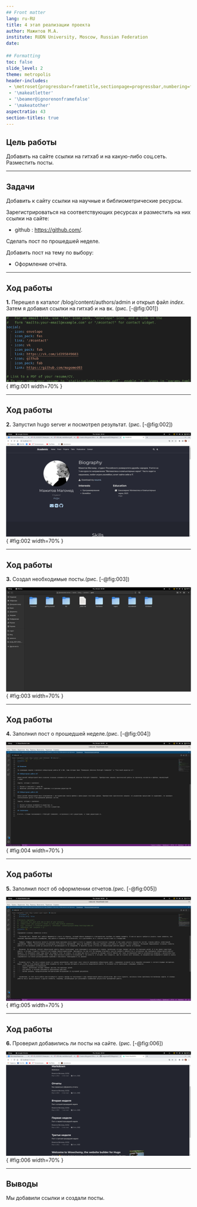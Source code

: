 ```yaml
---
## Front matter
lang: ru-RU
title: 4 этап реализации проекта
author: Мажитов М.А.
institute: RUDN University, Moscow, Russian Federation
date:

## Formatting
toc: false
slide_level: 2
theme: metropolis
header-includes: 
 - \metroset{progressbar=frametitle,sectionpage=progressbar,numbering=fraction}
 - '\makeatletter'
 - '\beamer@ignorenonframefalse'
 - '\makeatother'
aspectratio: 43
section-titles: true
---
```


## Цель работы

Добавить на сайте ссылки на гитхаб и на какую-либо соц.сеть. Разместить посты.

---

## Задачи

Добавить к сайту ссылки на научные и библиометрические ресурсы.

Зарегистрироваться на соответствующих ресурсах и разместить на них ссылки на сайте:

- github : https://github.com/.

Сделать пост по прошедшей неделе.

Добавить пост на тему по выбору:
- Оформление отчёта.

---

## Ход работы

**1.** Перешел в каталог /blog/content/authors/admin и открыл файл *index*. Затем я добавил ссылки на гитхаб и на вк. (рис. [-@fig:001])

![Добавление ссылок](image/1.png){ #fig:001 width=70% }

---

## Ход работы

**2.** Запустил hugo server и посмотрел результат. (рис. [-@fig:002])

![Результат](image/2.png){ #fig:002 width=70% }

---

## Ход работы

**3.** Создал необходимые посты.(рис. [-@fig:003])

![Создание постов](image/6.png){ #fig:003 width=70% }

---

## Ход работы

**4.** Заполнил пост о прошедшей неделе.(рис. [-@fig:004])

![Пост о прошедшей неделе](image/4.png){ #fig:004 width=70% }

---

## Ход работы

**5.** Заполнил пост об оформлении отчетов.(рис. [-@fig:005])

![Пост о оформлении отчетов](image/3.png){ #fig:005 width=70% }

---

## Ход работы

**6.** Проверил добавились ли посты на сайте. (рис. [-@fig:006])

![Посты на сайте](image/5.png){ #fig:006 width=70% }

---

## Выводы

Мы добавили ссылки и создали посты.
